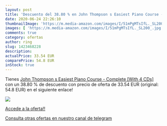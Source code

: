 ```yaml
---
layout: post
title: 'Descuento del 38.80 % en John Thompson s Easiest Piano Course - C'
date: 2020-06-24 22:26:10
thumbnailImage: 'https://m.media-amazon.com/images/I/51mPgMTsIfL._SL200_.jpg'
images: [ 'https://m.media-amazon.com/images/I/51mPgMTsIfL._SL200_.jpg' ]
comments: true
category: ofertas
author: ring
slug: 1423468228
description:
actualPrice: 33.54 EUR
comparePrice: 54.8 EUR
inStock: true
---
```


Tienes [John Thompson s Easiest Piano Course - Complete [With 4 CDs]](https://www.amazon.com/dp/1423468228/?tag=redken08-20) con un 38.80 % de descuento con precio de oferta de 33.54 EUR (original: 54.8 EUR) en el siguiente enlace!

[![](https://m.media-amazon.com/images/I/51mPgMTsIfL._SL200_.jpg)](https://www.amazon.com/dp/1423468228/?tag=redken08-20)

[Accede a la oferta!!](https://www.amazon.com/dp/1423468228/?tag=redken08-20)

[Consulta otras ofertas en nuestro canal de telegram](https://t.me/s/ofertas25)
